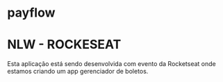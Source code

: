 # payflow

# NLW - ROCKESEAT

Esta aplicação está sendo desenvolvida com evento da Rocketseat onde estamos criando um app gerenciador de boletos.
